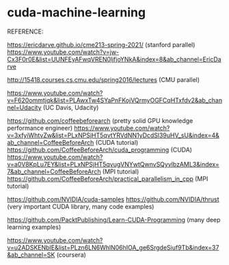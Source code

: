 # cuda-machine-learning


REFERENCE:


https://ericdarve.github.io/cme213-spring-2021/ (stanford parallel)
https://www.youtube.com/watch?v=jw-Cx3F0r0E&list=UUNFEyAFwqVREN0ljfjoYNkA&index=8&ab_channel=EricDarve 

http://15418.courses.cs.cmu.edu/spring2016/lectures (CMU parallel)

https://www.youtube.com/watch?v=F620ommtjqk&list=PLAwxTw4SYaPnFKojVQrmyOGFCqHTxfdv2&ab_channel=Udacity (UC Davis, Udacity)

https://github.com/coffeebeforearch (pretty solid GPU knowledge performance engineer)
https://www.youtube.com/watch?v=3xfyiWhtvZw&list=PLxNPSjHT5qvtYRVdNN1yDcdSl39uHV_sU&index=4&ab_channel=CoffeeBeforeArch (CUDA tutorial)
https://github.com/CoffeeBeforeArch/cuda_programming (CUDA)
https://www.youtube.com/watch?v=a0V8KpLu7EY&list=PLxNPSjHT5qvugVNYwtQwnvSQyvlbzAML3&index=7&ab_channel=CoffeeBeforeArch (MPI tutorial)
https://github.com/CoffeeBeforeArch/practical_parallelism_in_cpp (MPI tutorial)

https://github.com/NVIDIA/cuda-samples
https://github.com/NVIDIA/thrust (very important CUDA library, many code examples)

https://github.com/PacktPublishing/Learn-CUDA-Programming (many deep learning examples)

https://www.youtube.com/watch?v=u2ADSKENbIE&list=PLzn6LN6WhlN06hIOA_ge6SrgdeSiuf9Tb&index=37&ab_channel=SK (coursera)